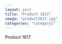 ```yaml
---
layout: post
title: "Product 1617"
image: "product1617.jpg"
categories: "category1"
---
```

Product 1617
